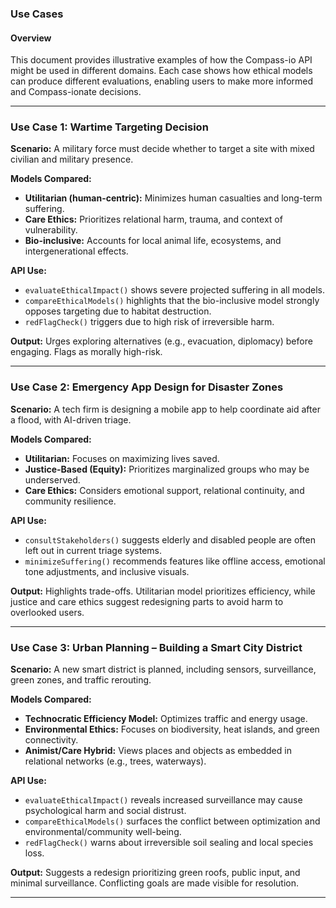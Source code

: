### Use Cases

#### Overview

This document provides illustrative examples of how the Compass-io API might be used in different domains. Each case shows how ethical models can produce different evaluations, enabling users to make more informed and Compass-ionate decisions.

---

### Use Case 1: Wartime Targeting Decision

**Scenario:** A military force must decide whether to target a site with mixed civilian and military presence.

**Models Compared:**

- **Utilitarian (human-centric):** Minimizes human casualties and long-term suffering.
- **Care Ethics:** Prioritizes relational harm, trauma, and context of vulnerability.
- **Bio-inclusive:** Accounts for local animal life, ecosystems, and intergenerational effects.

**API Use:**

- `evaluateEthicalImpact()` shows severe projected suffering in all models.
- `compareEthicalModels()` highlights that the bio-inclusive model strongly opposes targeting due to habitat destruction.
- `redFlagCheck()` triggers due to high risk of irreversible harm.

**Output:** Urges exploring alternatives (e.g., evacuation, diplomacy) before engaging. Flags as morally high-risk.

---

### Use Case 2: Emergency App Design for Disaster Zones

**Scenario:** A tech firm is designing a mobile app to help coordinate aid after a flood, with AI-driven triage.

**Models Compared:**

- **Utilitarian:** Focuses on maximizing lives saved.
- **Justice-Based (Equity):** Prioritizes marginalized groups who may be underserved.
- **Care Ethics:** Considers emotional support, relational continuity, and community resilience.

**API Use:**

- `consultStakeholders()` suggests elderly and disabled people are often left out in current triage systems.
- `minimizeSuffering()` recommends features like offline access, emotional tone adjustments, and inclusive visuals.

**Output:** Highlights trade-offs. Utilitarian model prioritizes efficiency, while justice and care ethics suggest redesigning parts to avoid harm to overlooked users.

---

### Use Case 3: Urban Planning – Building a Smart City District

**Scenario:** A new smart district is planned, including sensors, surveillance, green zones, and traffic rerouting.

**Models Compared:**

- **Technocratic Efficiency Model:** Optimizes traffic and energy usage.
- **Environmental Ethics:** Focuses on biodiversity, heat islands, and green connectivity.
- **Animist/Care Hybrid:** Views places and objects as embedded in relational networks (e.g., trees, waterways).

**API Use:**

- `evaluateEthicalImpact()` reveals increased surveillance may cause psychological harm and social distrust.
- `compareEthicalModels()` surfaces the conflict between optimization and environmental/community well-being.
- `redFlagCheck()` warns about irreversible soil sealing and local species loss.

**Output:** Suggests a redesign prioritizing green roofs, public input, and minimal surveillance. Conflicting goals are made visible for resolution.

---
